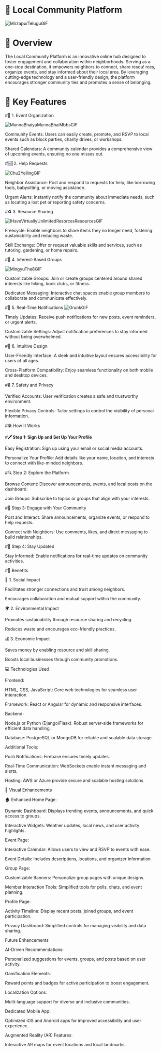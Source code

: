 # 🌟 Local Community Platform




![MirzapurTeluguGIF](https://github.com/user-attachments/assets/c4e0afe1-c1dd-4cfb-adf7-8c76efa111f1)



# 🏡 Overview

The Local Community Platform is an innovative online hub designed to foster engagement and collaboration within neighborhoods. Serving as a one-stop destination, it empowers neighbors to connect, share resou!
rces, organize events, and stay informed about their local area. By leveraging cutting-edge technology and a user-friendly design, the platform encourages stronger community ties and promotes a sense of belonging.



# 🚀 Key Features

#🎉 1. Event Organization

![MunnaBhaiyaMunnaBhaiMbbsGIF](https://github.com/user-attachments/assets/869f29eb-20be-4597-acb1-dcca2f01046a)

Community Events: Users can easily create, promote, and RSVP to local events such as block parties, charity drives, or workshops.

Shared Calendars: A community calendar provides a comprehensive view of upcoming events, ensuring no one misses out.





#🆘 2. Help Requests

![Chu2YellingGIF](https://github.com/user-attachments/assets/1290cc33-fc02-489a-88f1-870c0f8560ac)

Neighbor Assistance: Post and respond to requests for help, like borrowing tools, babysitting, or moving assistance.

Urgent Alerts: Instantly notify the community about immediate needs, such as locating a lost pet or reporting safety concerns.



#♻️ 3. Resource Sharing

![IHaveVirtuallyUnlimitedResorcesResourcesGIF](https://github.com/user-attachments/assets/0e7671ed-673f-4444-bc50-6fd08d4381cf)

Freecycle: Enable neighbors to share items they no longer need, fostering sustainability and reducing waste.

Skill Exchange: Offer or request valuable skills and services, such as tutoring, gardening, or home repairs.


#💬 4. Interest-Based Groups


![MingyuThe8GIF](https://github.com/user-attachments/assets/97f66fbd-4601-4d3c-ac2c-dff53acbcd2f)

Customizable Groups: Join or create groups centered around shared interests like hiking, book clubs, or fitness.

Dedicated Messaging: Interactive chat spaces enable group members to collaborate and communicate effectively.





#🔔 5. Real-Time Notifications
![GrunkGIF](https://github.com/user-attachments/assets/39c37c7b-0104-4a70-9118-419eb073a3ec)

Timely Updates: Receive push notifications for new posts, event reminders, or urgent alerts.

Customizable Settings: Adjust notification preferences to stay informed without being overwhelmed.



#🎨 6. Intuitive Design

User-Friendly Interface: A sleek and intuitive layout ensures accessibility for users of all ages.

Cross-Platform Compatibility: Enjoy seamless functionality on both mobile and desktop devices.


#🔒 7. Safety and Privacy

Verified Accounts: User verification creates a safe and trustworthy environment.

Flexible Privacy Controls: Tailor settings to control the visibility of personal information.



#🛠️ How It Works

#**🖊️ Step 1: Sign Up and Set Up Your Profile**

   Easy Registration: Sign up using your email or social media accounts.

   Personalize Your Profile: Add details like your name, location, and interests to connect with like-minded neighbors.



#🔍 Step 2: Explore the Platform

Browse Content: Discover announcements, events, and local posts on the dashboard.

Join Groups: Subscribe to topics or groups that align with your interests.



#🤝 Step 3: Engage with Your Community

Post and Interact: Share announcements, organize events, or respond to help requests.

Connect with Neighbors: Use comments, likes, and direct messaging to build relationships.



#📢 Step 4: Stay Updated

Stay Informed: Enable notifications for real-time updates on community activities.



#🌈 Benefits

🌟 1. Social Impact

Facilitates stronger connections and trust among neighbors.

Encourages collaboration and mutual support within the community.



🌍 2. Environmental Impact

Promotes sustainability through resource sharing and recycling.

Reduces waste and encourages eco-friendly practices.



💰 3. Economic Impact

Saves money by enabling resource and skill sharing.

Boosts local businesses through community promotions.



💻 Technologies Used

Frontend:

HTML, CSS, JavaScript: Core web technologies for seamless user interaction.

Framework: React or Angular for dynamic and responsive interfaces.


Backend:

Node.js or Python (Django/Flask): Robust server-side frameworks for efficient data handling.

Database: PostgreSQL or MongoDB for reliable and scalable data storage.


Additional Tools:

Push Notifications: Firebase ensures timely updates.

Real-Time Communication: WebSockets enable instant messaging and alerts.

Hosting: AWS or Azure provide secure and scalable hosting solutions.



🎨 Visual Enhancements

🏠 Enhanced Home Page:

Dynamic Dashboard: Displays trending events, announcements, and quick access to groups.

Interactive Widgets: Weather updates, local news, and user activity highlights.



Event Page:

Interactive Calendar: Allows users to view and RSVP to events with ease.

Event Details: Includes descriptions, locations, and organizer information.



Group Page:

Customizable Banners: Personalize group pages with unique designs.

Member Interaction Tools: Simplified tools for polls, chats, and event planning.



Profile Page:

Activity Timeline: Display recent posts, joined groups, and event participation.

Privacy Dashboard: Simplified controls for managing visibility and data sharing.

Future Enhancements



AI-Driven Recommendations:

Personalized suggestions for events, groups, and posts based on user activity.



Gamification Elements:

Reward points and badges for active participation to boost engagement.



Localization Options:

Multi-language support for diverse and inclusive communities.

Dedicated Mobile App:

Optimized iOS and Android apps for improved accessibility and user experience.



Augmented Reality (AR) Features:

Interactive AR maps for event locations and local landmarks.



